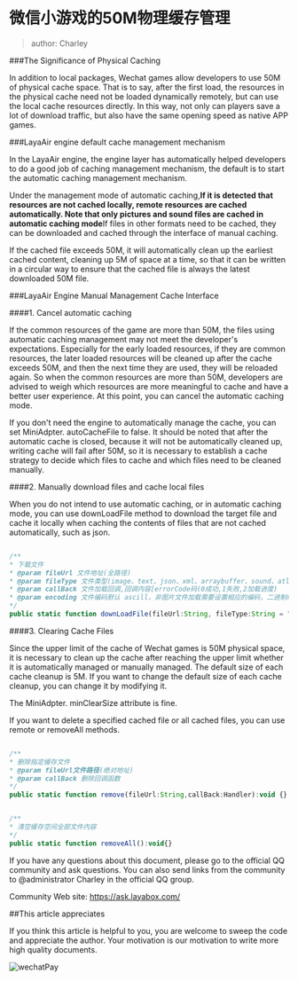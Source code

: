 # 微信小游戏的50M物理缓存管理

> author: Charley

###The Significance of Physical Caching

In addition to local packages, Wechat games allow developers to use 50M of physical cache space. That is to say, after the first load, the resources in the physical cache need not be loaded dynamically remotely, but can use the local cache resources directly. In this way, not only can players save a lot of download traffic, but also have the same opening speed as native APP games.



###LayaAir engine default cache management mechanism

In the LayaAir engine, the engine layer has automatically helped developers to do a good job of caching management mechanism, the default is to start the automatic caching management mechanism.

Under the management mode of automatic caching,**If it is detected that resources are not cached locally, remote resources are cached automatically. Note that only pictures and sound files are cached in automatic caching mode**If files in other formats need to be cached, they can be downloaded and cached through the interface of manual caching.

If the cached file exceeds 50M, it will automatically clean up the earliest cached content, cleaning up 5M of space at a time, so that it can be written in a circular way to ensure that the cached file is always the latest downloaded 50M file.



###LayaAir Engine Manual Management Cache Interface

####1. Cancel automatic caching

If the common resources of the game are more than 50M, the files using automatic caching management may not meet the developer's expectations. Especially for the early loaded resources, if they are common resources, the later loaded resources will be cleaned up after the cache exceeds 50M, and then the next time they are used, they will be reloaded again. So when the common resources are more than 50M, developers are advised to weigh which resources are more meaningful to cache and have a better user experience. At this point, you can cancel the automatic caching mode.

If you don't need the engine to automatically manage the cache, you can set MiniAdpter. autoCacheFile to false. It should be noted that after the automatic cache is closed, because it will not be automatically cleaned up, writing cache will fail after 50M, so it is necessary to establish a cache strategy to decide which files to cache and which files need to be cleaned manually.



####2. Manually download files and cache local files

When you do not intend to use automatic caching, or in automatic caching mode, you can use downLoadFile method to download the target file and cache it locally when caching the contents of files that are not cached automatically, such as json.


```javascript

/**
* 下载文件 
* @param fileUrl 文件地址(全路径)
* @param fileType 文件类型(image、text、json、xml、arraybuffer、sound、atlas、font)
* @param callBack 文件加载回调,回调内容[errorCode码(0成功,1失败,2加载进度)
* @param encoding 文件编码默认 ascill，非图片文件加载需要设置相应的编码，二进制编码为空字符串
*/             
public static function downLoadFile(fileUrl:String, fileType:String = "",callBack:Handler = null,encoding:String = "ascii"):void
```




####3. Clearing Cache Files

Since the upper limit of the cache of Wechat games is 50M physical space, it is necessary to clean up the cache after reaching the upper limit whether it is automatically managed or manually managed. The default size of each cache cleanup is 5M. If you want to change the default size of each cache cleanup, you can change it by modifying it.

The MiniAdpter. minClearSize attribute is fine.

If you want to delete a specified cached file or all cached files, you can use remote or removeAll methods.


```javascript

/**
* 删除指定缓存文件
* @param fileUrl文件路径(绝对地址)
* @param callBack 删除回调函数
*/
public static function remove(fileUrl:String,callBack:Handler):void {}
```



```javascript

/**
* 清空缓存空间全部文件内容 
*/  
public static function removeAll():void{}
```




If you have any questions about this document, please go to the official QQ community and ask questions. You can also send links from the community to @administrator Charley in the official QQ group.

Community Web site: https://ask.layabox.com/



##This article appreciates

If you think this article is helpful to you, you are welcome to sweep the code and appreciate the author. Your motivation is our motivation to write more high quality documents.

![wechatPay](../../../wechatPay.jpg)